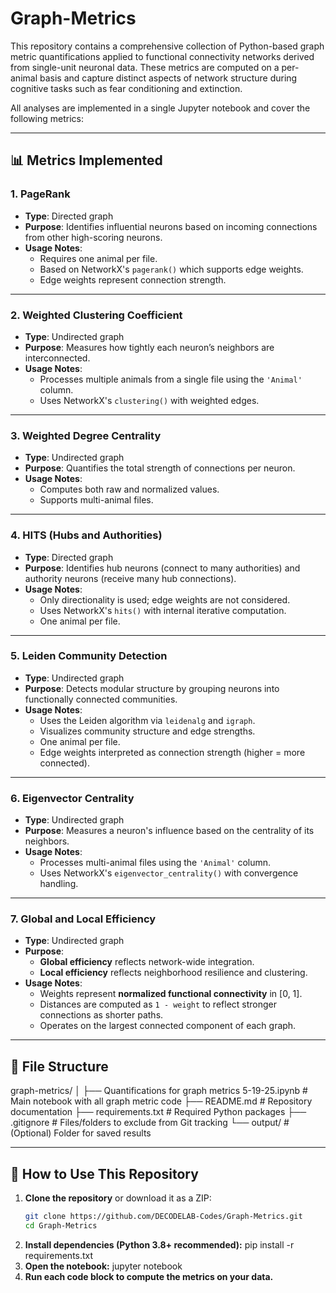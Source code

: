 # Graph-Metrics

This repository contains a comprehensive collection of Python-based graph metric quantifications applied to functional connectivity networks derived from single-unit neuronal data. These metrics are computed on a per-animal basis and capture distinct aspects of network structure during cognitive tasks such as fear conditioning and extinction.

All analyses are implemented in a single Jupyter notebook and cover the following metrics:

---

## 📊 Metrics Implemented

### 1. **PageRank**
- **Type**: Directed graph
- **Purpose**: Identifies influential neurons based on incoming connections from other high-scoring neurons.
- **Usage Notes**: 
  - Requires one animal per file.
  - Based on NetworkX's `pagerank()` which supports edge weights.
  - Edge weights represent connection strength.

---

### 2. **Weighted Clustering Coefficient**
- **Type**: Undirected graph
- **Purpose**: Measures how tightly each neuron’s neighbors are interconnected.
- **Usage Notes**:
  - Processes multiple animals from a single file using the `'Animal'` column.
  - Uses NetworkX's `clustering()` with weighted edges.

---

### 3. **Weighted Degree Centrality**
- **Type**: Undirected graph
- **Purpose**: Quantifies the total strength of connections per neuron.
- **Usage Notes**:
  - Computes both raw and normalized values.
  - Supports multi-animal files.

---

### 4. **HITS (Hubs and Authorities)**
- **Type**: Directed graph
- **Purpose**: Identifies hub neurons (connect to many authorities) and authority neurons (receive many hub connections).
- **Usage Notes**:
  - Only directionality is used; edge weights are not considered.
  - Uses NetworkX's `hits()` with internal iterative computation.
  - One animal per file.

---

### 5. **Leiden Community Detection**
- **Type**: Undirected graph
- **Purpose**: Detects modular structure by grouping neurons into functionally connected communities.
- **Usage Notes**:
  - Uses the Leiden algorithm via `leidenalg` and `igraph`.
  - Visualizes community structure and edge strengths.
  - One animal per file.
  - Edge weights interpreted as connection strength (higher = more connected).

---

### 6. **Eigenvector Centrality**
- **Type**: Undirected graph
- **Purpose**: Measures a neuron's influence based on the centrality of its neighbors.
- **Usage Notes**:
  - Processes multi-animal files using the `'Animal'` column.
  - Uses NetworkX's `eigenvector_centrality()` with convergence handling.

---

### 7. **Global and Local Efficiency**
- **Type**: Undirected graph
- **Purpose**: 
  - **Global efficiency** reflects network-wide integration.
  - **Local efficiency** reflects neighborhood resilience and clustering.
- **Usage Notes**:
  - Weights represent **normalized functional connectivity** in [0, 1].
  - Distances are computed as `1 - weight` to reflect stronger connections as shorter paths.
  - Operates on the largest connected component of each graph.

---

## 📁 File Structure
graph-metrics/
│
├── Quantifications for graph metrics 5-19-25.ipynb # Main notebook with all graph metric code
├── README.md # Repository documentation
├── requirements.txt # Required Python packages
├── .gitignore # Files/folders to exclude from Git tracking
└── output/ # (Optional) Folder for saved results


---

## 🚀 How to Use This Repository

1. **Clone the repository** or download it as a ZIP:
   ```bash
   git clone https://github.com/DECODELAB-Codes/Graph-Metrics.git
   cd Graph-Metrics
2. **Install dependencies (Python 3.8+ recommended):**
   pip install -r requirements.txt
3. **Open the notebook:**
   jupyter notebook
4. **Run each code block to compute the metrics on your data.**
